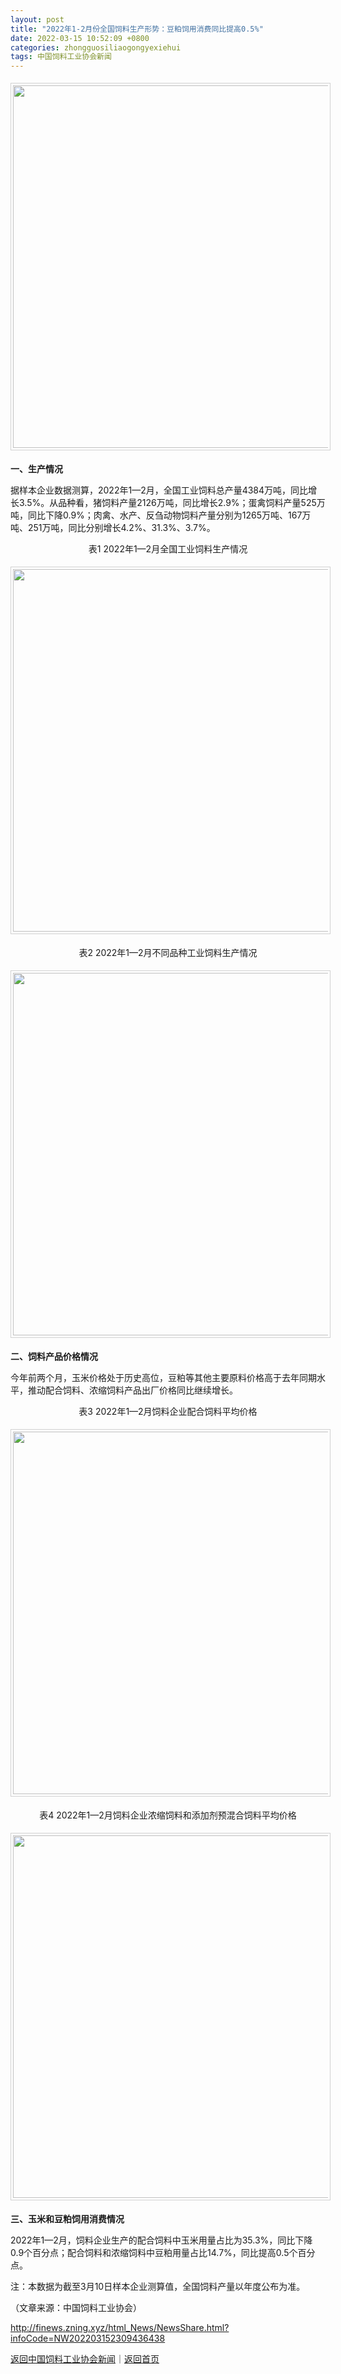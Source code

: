 ```yaml
---
layout: post
title: "2022年1-2月份全国饲料生产形势：豆粕饲用消费同比提高0.5%"
date: 2022-03-15 10:52:09 +0800
categories: zhongguosiliaogongyexiehui
tags: 中国饲料工业协会新闻
---
```

<center><img src="https://dfscdn.dfcfw.com/download/D24887635104445180016_w1080h426.jpg" width="580" style="border:#d1d1d1 1px solid;padding:3px;margin:5px 0;" /></center><p><strong>一、生产情况</strong></p>
 <p>据样本企业数据测算，2022年1—2月，全国工业饲料总产量4384万吨，同比增长3.5%。从品种看，猪饲料产量2126万吨，同比增长2.9%；蛋禽饲料产量525万吨，同比下降0.9%；肉禽、水产、反刍动物饲料产量分别为1265万吨、167万吨、251万吨，同比分别增长4.2%、31.3%、3.7%。</p>
 <p align="center">表1 2022年1—2月全国工业饲料生产情况</p><center><img src="https://dfscdn.dfcfw.com/download/D25395783944888327399_w1080h251.jpg" width="580" style="border:#d1d1d1 1px solid;padding:3px;margin:5px 0;" /></center><p align="center">表2 2022年1—2月不同品种工业饲料生产情况</p><center><img src="https://dfscdn.dfcfw.com/download/D25352203218308037380_w1080h265.jpg" width="580" style="border:#d1d1d1 1px solid;padding:3px;margin:5px 0;" /></center><p><strong>二、饲料产品价格情况</strong></p>
 <p>今年前两个月，玉米价格处于历史高位，豆粕等其他主要原料价格高于去年同期水平，推动配合饲料、浓缩饲料产品出厂价格同比继续增长。</p>
 <p align="center">表3 2022年1—2月饲料企业配合饲料平均价格</p><center><img src="https://dfscdn.dfcfw.com/download/D25760028740029943075_w1080h335.jpg" width="580" style="border:#d1d1d1 1px solid;padding:3px;margin:5px 0;" /></center><p align="center">表4 2022年1—2月饲料企业浓缩饲料和添加剂预混合饲料平均价格</p><center><img src="https://dfscdn.dfcfw.com/download/D24934594192631477736_w1080h368.jpg" width="580" style="border:#d1d1d1 1px solid;padding:3px;margin:5px 0;" /></center><p><strong>三、玉米和豆粕饲用消费情况</strong></p>
 <p>2022年1—2月，饲料企业生产的配合饲料中玉米用量占比为35.3%，同比下降0.9个百分点；配合饲料和浓缩饲料中豆粕用量占比14.7%，同比提高0.5个百分点。</p>
 <p>注：本数据为截至3月10日样本企业测算值，全国饲料产量以年度公布为准。</p><p class="em_media">（文章来源：中国饲料工业协会）</p>

<http://finews.zning.xyz/html_News/NewsShare.html?infoCode=NW202203152309436438>

[返回中国饲料工业协会新闻](//finews.withounder.com/category/zhongguosiliaogongyexiehui.html)｜[返回首页](//finews.withounder.com/)